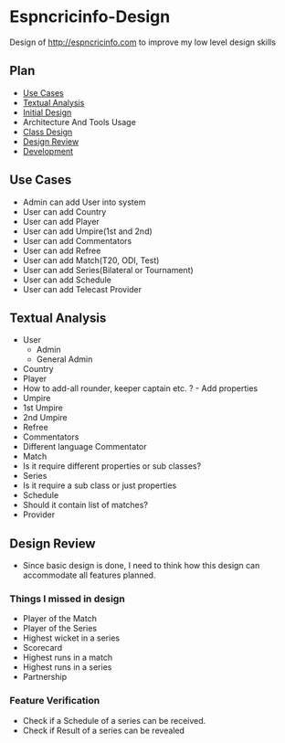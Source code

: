 # Espncricinfo-Design
Design of http://espncricinfo.com to improve my low level design skills

## Plan
- [Use Cases](#use-cases)
- [Textual Analysis](#textual-analysis)
- [Initial Design](#initial-design)
- Architecture And Tools Usage
- [Class Design](#class-design)
- [Design Review](#design-review)
- [Development](#development)

## Use Cases
- Admin can add User into system
- User can add Country
- User can add Player
- User can add Umpire(1st and 2nd)
- User can add Commentators
- User can add Refree
- User can add Match(T20, ODI, Test)
- User can add Series(Bilateral or Tournament)
- User can add Schedule
- User can add Telecast Provider

## Textual Analysis
- User
    - Admin
    - General Admin
- Country
- Player
 - How to add-all rounder, keeper captain etc. ? - Add properties
- Umpire
 - 1st Umpire
 - 2nd Umpire
- Refree
- Commentators
 - Different language Commentator
- Match
 - Is it require different properties or sub classes?
- Series
 - Is it require a sub class or just properties
- Schedule
 - Should it contain list of matches?
- Provider

## Design Review
- Since basic design is done, I need to think how this design can accommodate all features planned.
### Things I missed in design
- Player of the Match
- Player of the Series
- Highest wicket in a series
- Scorecard
- Highest runs in a match
- Highest runs in a series
- Partnership

### Feature Verification
- Check if a Schedule of a series can be received.
- Check if Result of a series can be revealed
